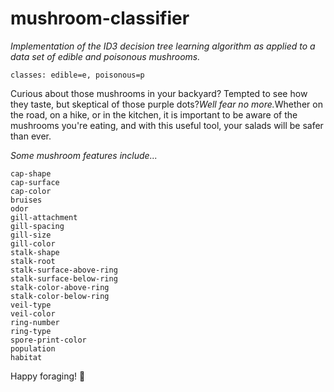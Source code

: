 # mushroom-classifier
<i>Implementation of the ID3 decision tree learning algorithm as applied to a data set of edible and poisonous mushrooms.</i>

    classes: edible=e, poisonous=p
Curious about those mushrooms in your backyard? Tempted to see how they taste, but skeptical of those purple dots?<i>Well fear no more.</i>Whether on the road, on a hike, or in the kitchen, it is important to be aware of the mushrooms you're eating, and with this useful tool, your salads will be safer than ever.

<i>Some mushroom features include...</i>

    cap-shape
    cap-surface
    cap-color
    bruises
    odor
    gill-attachment
    gill-spacing
    gill-size
    gill-color
    stalk-shape
    stalk-root
    stalk-surface-above-ring
    stalk-surface-below-ring
    stalk-color-above-ring
    stalk-color-below-ring
    veil-type
    veil-color
    ring-number
    ring-type
    spore-print-color
    population
    habitat

Happy foraging! :mushroom: